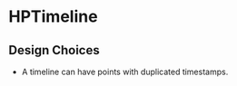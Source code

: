 HPTimeline
==========

Design Choices
--------------
- A timeline can have points with duplicated timestamps.
